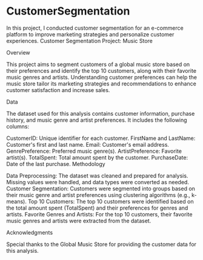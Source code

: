 # CustomerSegmentation
 In this project, I conducted customer segmentation for an e-commerce platform to improve marketing strategies and personalize customer experiences.
Customer Segmentation Project: Music Store

Overview

This project aims to segment customers of a global music store based on their preferences and identify the top 10 customers, along with their favorite music genres and artists. Understanding customer preferences can help the music store tailor its marketing strategies and recommendations to enhance customer satisfaction and increase sales.

Data

The dataset used for this analysis contains customer information, purchase history, and music genre and artist preferences. It includes the following columns:

CustomerID: Unique identifier for each customer.
FirstName and LastName: Customer's first and last name.
Email: Customer's email address.
GenrePreference: Preferred music genre(s).
ArtistPreference: Favorite artist(s).
TotalSpent: Total amount spent by the customer.
PurchaseDate: Date of the last purchase.
Methodology

Data Preprocessing: The dataset was cleaned and prepared for analysis. Missing values were handled, and data types were converted as needed.
Customer Segmentation: Customers were segmented into groups based on their music genre and artist preferences using clustering algorithms (e.g., k-means).
Top 10 Customers: The top 10 customers were identified based on the total amount spent (TotalSpent) and their preferences for genres and artists.
Favorite Genres and Artists: For the top 10 customers, their favorite music genres and artists were extracted from the dataset.

Acknowledgments

Special thanks to the Global Music Store for providing the customer data for this analysis.


